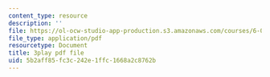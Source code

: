 ```yaml
---
content_type: resource
description: ''
file: https://ol-ocw-studio-app-production.s3.amazonaws.com/courses/6-046j-introduction-to-algorithms-sma-5503-fall-2005/5b2aff85fc3c242e1ffc1668a2c8762b_zjUDy6a5vx4.pdf
file_type: application/pdf
resourcetype: Document
title: 3play pdf file
uid: 5b2aff85-fc3c-242e-1ffc-1668a2c8762b
---
```

